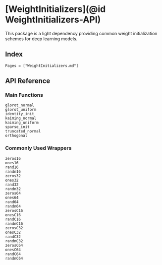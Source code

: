 # [WeightInitializers](@id WeightInitializers-API)

This package is a light dependency providing common weight initialization schemes for deep
learning models.

## Index

```@index
Pages = ["WeightInitializers.md"]
```

## API Reference

### Main Functions

```@docs
glorot_normal
glorot_uniform
identity_init
kaiming_normal
kaiming_uniform
sparse_init
truncated_normal
orthogonal
```

### Commonly Used Wrappers

```@docs
zeros16
ones16
rand16
randn16
zeros32
ones32
rand32
randn32
zeros64
ones64
rand64
randn64
zerosC16
onesC16
randC16
randnC16
zerosC32
onesC32
randC32
randnC32
zerosC64
onesC64
randC64
randnC64
```
